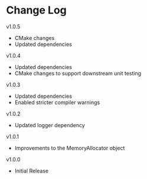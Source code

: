 # Change Log

v1.0.5

- CMake changes
- Updated dependencies

v1.0.4

- Updated dependencies
- CMake changes to support downstream unit testing

v1.0.3

- Updated dependencies
- Enabled stricter compiler warnings

v1.0.2

- Updated logger dependency

v1.0.1

- Improvements to the MemoryAllocator object

v1.0.0

- Initial Release
